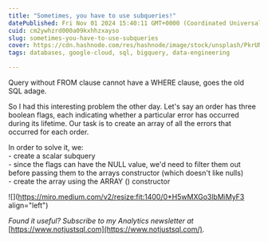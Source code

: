 ```yaml
---
title: "Sometimes, you have to use subqueries!"
datePublished: Fri Nov 01 2024 15:40:11 GMT+0000 (Coordinated Universal Time)
cuid: cm2ywhzrd000a09kxhhzxayso
slug: sometimes-you-have-to-use-subqueries
cover: https://cdn.hashnode.com/res/hashnode/image/stock/unsplash/PkrUN6pvLYM/upload/8bc66d4d0cde961df587fbcf10cff73b.jpeg
tags: databases, google-cloud, sql, bigquery, data-engineering

---
```


Query without FROM clause cannot have a WHERE clause, goes the old SQL adage.

So I had this interesting problem the other day. Let's say an order has three boolean flags, each indicating whether a particular error has occurred during its lifetime. Our task is to create an array of all the errors that occurred for each order.

In order to solve it, we:  
\- create a scalar subquery  
\- since the flags can have the NULL value, we'd need to filter them out before passing them to the arrays constructor (which doesn't like nulls)  
\- create the array using the ARRAY () constructor

![](https://miro.medium.com/v2/resize:fit:1400/0*H5wMXGo3lbMiMyF3 align="left")

*Found it useful? Subscribe to my Analytics newsletter at* [https://www.notjustsql.com](https://www.notjustsql.com/)*.*